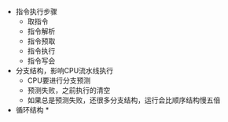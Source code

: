 * 指令执行步骤
  * 取指令
  * 指令解析
  * 指令预取
  * 指令执行
  * 指令写会
* 分支结构，影响CPU流水线执行
  * CPU要进行分支预测
  * 预测失败，之前执行的清空
  * 如果总是预测失败，还很多分支结构，运行会比顺序结构慢五倍
* 循环结构
  * 